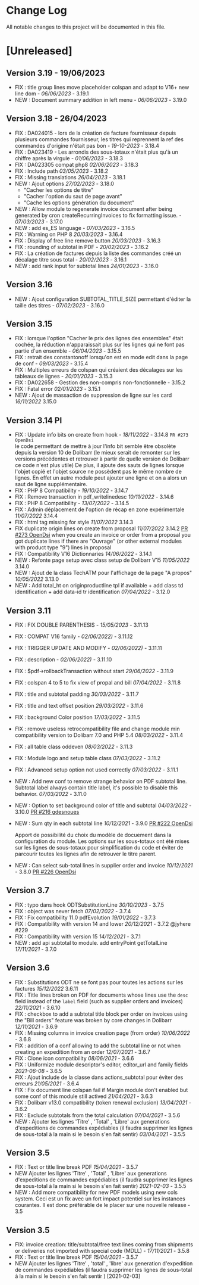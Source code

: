 # Change Log
All notable changes to this project will be documented in this file.

# [Unreleased]



## Version 3.19 - 19/06/2023

- FIX : title group lines move placeholder colspan and adapt to V16+ new line dom - *06/06/2023* - 3.19.1
- NEW : Document summary addition in left menu  - *06/06/2023* - 3.19.0

## Version 3.18 - 26/04/2023

- FIX : DA024015 - lors de la création de facture fournisseur depuis plusieurs commandes fournisseur, les titres qui reprennent la ref des commandes d'origine n'était pas bon - *19-10-2023* - 3.18.4
- FIX : DA023419 - Les arrondis des sous-totaux n'était plus qu'à un chiffre après la virgule - *01/06/2023* - 3.18.3
- FIX : DA023305 compat php8  *02/06/2023* - 3.18.3
- FIX : Include path  *03/05/2023* - 3.18.2
- FIX : Missing translations *26/04/2023* - 3.18.1
- NEW : Ajout options *27/02/2023* - 3.18.0
	- "Cacher les options de titre" 
	- "Cacher l'option du saut de page avant"
	- "Cache les options génération du document"
- NEW : Allow module to regenerate invoice document after being generated by cron createRecurringInvoices to fix formatting issue. - *07/03/2023* - 3.17.0
- NEW : add es_ES language - *07/03/2023* - 3.16.5
- FIX : Warning on PHP 8 *20/03/2023* - 3.16.4
- FIX : Display of free line remove button *20/03/2023* - 3.16.3
- FIX : rounding of subtotal in PDF  - *20/02/2023* - 3.16.2
- FIX : La création de factures depuis la liste des commandes créé un décalage titre sous total - *20/02/2023* - 3.16.1
- NEW : add rank input for subtotal lines *24/01/2023* - 3.16.0

## Version 3.16

- NEW : Ajout configuration SUBTOTAL_TITLE_SIZE permettant d'éditer la taille des titres - *07/02/2023* - 3.16.0

## Version 3.15

- FIX : lorsque l'option "Cacher le prix des lignes des ensembles" était cochée, la réduction n'apparaissait plus sur les lignes qui ne font pas partie d'un ensemble - *06/04/2023* - 3.15.5
- FIX : retrait des constantonoff lorsqu'on est en mode edit dans la page de conf - *09/03/2023* - 3.15.4
- FIX : Multiples erreurs de colspan qui créaient des décalages sur les tableaux de lignes - *20/01/2023* - 3.15.3
- FIX : DA022658 - Gestion des non-compris non-fonctionnelle - 3.15.2
- FIX : Fatal error *02/01/2023* - 3.15.1
- NEW : Ajout de massaction de suppression de ligne sur les card *16/11/2022* 3.15.0

## Version 3.14 PI

- FIX : Update info bits on create from hook - *18/11/2022* - 3.14.8 ```PR #273 OpenDsi```  
  le code permettant de mettre à jour l'info bit semble être obsolète depuis la version 10 de Dolibarr (le mieux serait de remonter sur les versions précédentes et retrouver à partir de quelle version de Dolibarr ce code n'est plus utile)
  De plus, il ajoute des sauts de lignes lorsque l'objet copié et l'objet source ne possèdent pas le même nombre de lignes. En effet un autre module peut ajouter une ligne et on a alors un saut de ligne supplémentaire.
- FIX : PHP 8 Compatibility - *19/10/2022* - 3.14.7
- FIX : Remove transaction in  pdf_writelinedesc *10/11/2022* - 3.14.6 
- FIX : PHP 8 Compatibility - *13/07/2022* - 3.14.5
- FIX : Admin déplacement de l'option de récap en zone expérimentale *11/07/2022* 3.14.4
- FIX : html tag missing for style *11/07/2022* 3.14.3
- FIX duplicate origin lines on create from proposal *11/07/2022* 3.14.2 [PR #273 OpenDsi](https://github.com/ATM-Consulting/dolibarr_module_subtotal/pull/273)
  when you create an invoice or order from a proposal you got duplicate lines if there are "Ouvrage" (or other external modules with product type "9") lines in proposal
- FIX : Compatibility V16 Dictionnaries *14/06/2022* - 3.14.1
- NEW : Refonte page setup avec class setup de Dolibarr V15 *11/05/2022* 3.14.0
- NEW : Ajout de la class TechATM pour l'affichage de la page "A propos" *10/05/2022* 3.13.0
- NEW : Add total_ht on originproductline tpl if available + add class td identification + add data-id tr identification *07/04/2022* - 3.12.0

## Version 3.11
- FIX : FIX DOUBLE PARENTHESIS - *15/05/2023* - 3.11.13  
- FIX : COMPAT V16 family - *02/06/2022)* - 3.11.12  
- FIX : TRIGGER UPDATE AND MODIFY - *02/06/2022)* - 3.11.11 
- FIX : description - *02/06/2022)* - 3.11.10  
- FIX : $pdf->rollbackTransaction without start *29/06/2022* - 3.11.9
- FIX : colspan 4 to 5 to fix view of propal and bill *07/04/2022* - 3.11.8
- FIX : title and subtotal padding *30/03/2022* - 3.11.7
- FIX : title and text offset position *29/03/2022* - 3.11.6
- FIX : background Color position *17/03/2022* - 3.11.5
- FIX : remove useless retrocompatibility file and change module min compatibility version to Dolibarr 7.0 and PHP 5.4  *08/03/2022* - 3.11.4
- FIX : all table class oddeven *08/03/2022* - 3.11.3
- FIX : Module logo and setup table class *07/03/2022* - 3.11.2
- FIX : Advanced setup option not used correctly *07/03/2022* - 3.11.1
- NEW : Add new conf to remove strange behavior on PDF subtotal line. Subtotal label always contain title label, it's possible to disable this behavior. *07/03/2022* - 3.11.0
- NEW : Option to set background color of title and subtotal *04/03/2022* - 3.10.0 [PR #216 gdesnoues](https://github.com/ATM-Consulting/dolibarr_module_subtotal/pull/216)
- NEW : Sum qty in each subtotal line  *10/12/2021* - 3.9.0 [PR #222 OpenDsi](https://github.com/ATM-Consulting/dolibarr_module_subtotal/pull/222)  
  
  Apport de possibilité du choix du modèle de docuement dans la configuration du module.
  Les options sur les sous-totaux ont été mises sur les lignes de sous-totaux pour simplification du code et éviter de parcourir toutes les lignes afin de retrouver le titre parent.
- NEW : Can select sub-total lines in supplier order and invoice  *10/12/2021* - 3.8.0 [PR #226 OpenDsi](https://github.com/ATM-Consulting/dolibarr_module_subtotal/pull/226)

## Version 3.7
- FIX : typo dans hook ODTSubstitutionLine *30/10/2023* - 3.7.5
- FIX : object was never fetch *07/02/2022* - 3.7.4
- FIX : Fix compatibility 11.0 pdfEvolution *19/01/2022* - 3.7.3
- FIX : Compatibility with version 14 and lower *20/12/2021* - 3.7.2 @jyhere #229
- FIX : Compatibility with version 15 *14/12/2021* - 3.7.1
- NEW : add api subtotal to module. add entryPoint getTotalLine  *17/11/2021* - 3.7.0
    

## Version 3.6
- FIX : Substitutions ODT ne se font pas pour toutes les actions sur les factures *15/12/2022* 3.6.11
- FIX : Title lines broken on PDF for documents whose lines use the `desc` field instead of the `label` field (such as
        supplier orders and invoices) *22/11/2021* - 3.6.10
- FIX : checkbox to add a subtotal title block per order on invoices using the "Bill orders" feature was broken by
        core changes in Dolibarr *12/11/2021* - 3.6.9
- FIX : Missing columns in invoice creation page (from order) *10/06/2022* - 3.6.8
- FIX : addition of a conf allowing to add the subtotal line or not when creating an expedition from an order *12/07/2021* - 3.6.7 
- FIX : Clone icon compatibility *08/06/2021* - 3.6.6
- FIX : Uniformize module descriptor's editor, editor_url and family fields *2021-06-08* - 3.6.5
- FIX : Ajout include de la classe dans actions_subtotal pour éviter des erreurs *21/05/2021* - 3.6.4
- FIX : Fix document line colspan fail if Margin module don't enabled but some conf of this module still actived *21/04/2021* - 3.6.3
- FIX : Dolibarr v13.0 compatibility (token renewal exclusion) *13/04/2021* - 3.6.2
- FIX : Exclude subtotals from the total calculation *07/04/2021* - 3.5.6
- NEW : Ajouter les lignes 'Titre' , 'Total' , 'Libre' aux generations d'expeditions de commandes expédiables (il faudra
  supprimer les lignes de sous-total à la main si le besoin s'en fait sentir) *03/04/2021* - 3.5.5


## Version 3.5

- FIX : Text or title line break PDF *15/04/2021* - 3.5.7
- NEW Ajouter les lignes 'Titre' , 'Total' , 'Libre' aux generations d'expeditions de commandes expédiables (il faudra
  supprimer les lignes de sous-total à la main si le besoin s'en fait sentir) *2021-02-03* - 3.5.5
- NEW : Add more compatibility for new PDF models using new cols system. 
  Ceci est un fix avec un fort impact potentiel sur les instances courantes. Il est donc préférable de le placer
  sur une nouvelle release - 3.5

## Version 3.5
- FIX: invoice creation: title/subtotal/free text lines coming from shipments or deliveries not imported with special code (MDLL) - *17/11/2021* - 3.5.8
- FIX : Text or title line break PDF *15/04/2021* - 3.5.7
- NEW Ajouter les lignes 'Titre' , 'total' , 'libre' aux generation d'expedition de commandes expédiables (il faudra supprimer les lignes de sous-total à la main si le besoin s'en fait sentir ) [2021-02-03]

